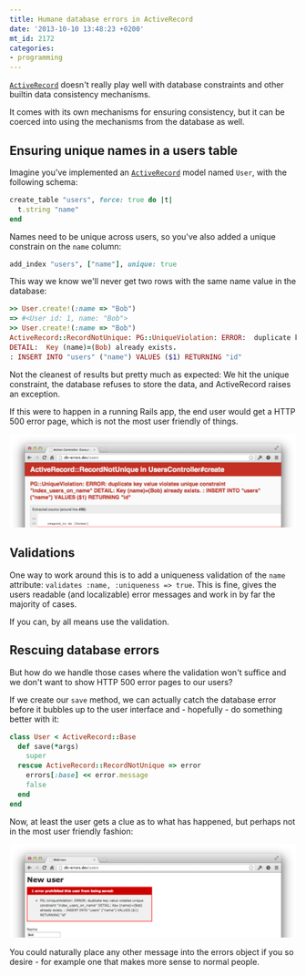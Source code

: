 ```yaml
---
title: Humane database errors in ActiveRecord
date: '2013-10-10 13:48:23 +0200'
mt_id: 2172
categories:
- programming
---
```

[`ActiveRecord`](http://api.rubyonrails.org/classes/ActiveRecord/Base.html) doesn't really play well with database constraints and other builtin data consistency mechanisms.

It comes with its own mechanisms for ensuring consistency, but it can be coerced into using the mechanisms from the database as well.


<!--more-->

## Ensuring unique names in a users table

Imagine you've implemented an [`ActiveRecord`](http://api.rubyonrails.org/classes/ActiveRecord/Base.html) model named `User`, with the following schema:

``` ruby
create_table "users", force: true do |t|
  t.string "name"
end
```

Names need to be unique across users, so you've also added a unique constrain on the `name` column:

``` ruby
add_index "users", ["name"], unique: true
```

This way we know we'll never get two rows with the same name value in the database:

``` ruby
>> User.create!(:name => "Bob")
=> #<User id: 1, name: "Bob">
>> User.create!(:name => "Bob")
ActiveRecord::RecordNotUnique: PG::UniqueViolation: ERROR:  duplicate key value violates unique constraint "index_users_on_name"
DETAIL:  Key (name)=(Bob) already exists.
: INSERT INTO "users" ("name") VALUES ($1) RETURNING "id"
```

Not the cleanest of results but pretty much as expected: We hit the unique constraint, the database refuses to store the data, and ActiveRecord raises an exception.

If this were to happen in a running Rails app, the end user would get a HTTP 500 error page, which is not the most user friendly of things.

![Screenshot of server error in development mode](/files/journal/humane_database_errors/default_error.png)

## Validations

One way to work around this is to add a uniqueness validation of the `name` attribute: `validates :name, :uniqueness => true`. This is fine, gives the users readable (and localizable) error messages and work in by far the majority of cases.

If you can, by all means use the validation.

## Rescuing database errors

But how do we handle those cases where the validation won't suffice and we don't want to show HTTP 500 error pages to our users?

If we create our `save` method, we can actually catch the database error before it bubbles up to the user interface and - hopefully - do something better with it:

``` ruby
class User < ActiveRecord::Base
  def save(*args)
    super
  rescue ActiveRecord::RecordNotUnique => error
    errors[:base] << error.message
    false
  end
end
```

Now, at least the user gets a clue as to what has happened, but perhaps not in the most user friendly fashion:

![Screenshot of database error rendered as a validation error](/files/journal/humane_database_errors/database_error_as_validation_error.png)

You could naturally place any other message into the errors object if you so desire - for example one that makes more sense to normal people.
